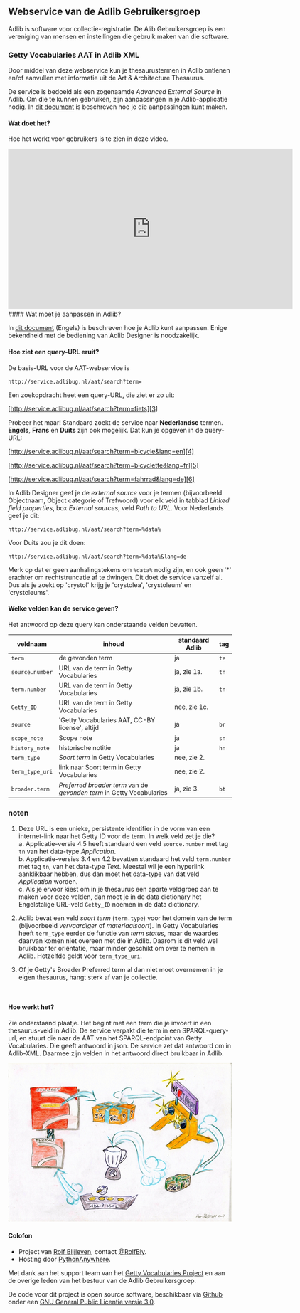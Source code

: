 ## Webservice van de Adlib Gebruikersgroep  

Adlib is software voor collectie-registratie. De Alib Gebruikersgroep is een vereniging van mensen en instellingen die gebruik maken van die software.  

### Getty Vocabularies AAT in Adlib XML  

Door middel van deze webservice kun je thesaurustermen in Adlib ontlenen en/of aanvullen met informatie uit de Art & Architecture Thesaurus.  

De service is bedoeld als een zogenaamde _Advanced External Source_ in Adlib. Om die te kunnen gebruiken, zijn aanpassingen in je Adlib-applicatie nodig. In [dit document][1] is beschreven hoe je die aanpassingen kunt maken.  

#### Wat doet het?  

Hoe het werkt voor gebruikers is te zien in deze video. 
<iframe src="https://player.vimeo.com/video/314264717" width="640" height="360" frameborder="0" webkitallowfullscreen mozallowfullscreen allowfullscreen></iframe>
#### Wat moet je aanpassen in Adlib?  

In [dit document][1] (Engels) is beschreven hoe je Adlib kunt aanpassen. Enige bekendheid met de bediening van Adlib Designer is noodzakelijk.  

#### Hoe ziet een query-URL eruit?  

De basis-URL voor de AAT-webservice is  

    http://service.adlibug.nl/aat/search?term=  

Een zoekopdracht heet een query-URL, die ziet er zo uit:  

[http://service.adlibug.nl/aat/search?term=fiets][3]  

Probeer het maar! Standaard zoekt de service naar **Nederlandse** termen. **Engels**, **Frans** en **Duits** zijn ook mogelijk. Dat kun je opgeven in de query-URL:  

[http://service.adlibug.nl/aat/search?term=bicycle&lang=en][4]  
    
[http://service.adlibug.nl/aat/search?term=bicyclette&lang=fr][5]  
    
[http://service.adlibug.nl/aat/search?term=fahrrad&lang=de][6]  

In Adlib Designer geef je de _external source_ voor je termen (bijvoorbeeld Objectnaam, Object categorie of Trefwoord) voor elk veld in tabblad _Linked field properties_, box _External sources_, veld  _Path to URL_. Voor Nederlands geef je dit:  

    http://service.adlibug.nl/aat/search?term=%data%  
    
Voor Duits zou je dit doen:  

    http://service.adlibug.nl/aat/search?term=%data%&lang=de  
    
Merk op dat er geen aanhalingstekens om `%data%` nodig zijn, en ook geen '*' erachter om rechtstruncatie af te dwingen. Dit doet de service vanzelf al. Dus als je zoekt op 'crystol' krijg je 'crystolea', 'crystoleum' en 'crystoleums'.  

#### Welke velden kan de service geven?  
    
Het antwoord op deze query kan onderstaande velden bevatten.  

|veldnaam       |inhoud|standaard Adlib|tag|
|---------------|------|---------------|---|
|`term`         |de gevonden term|ja|`te`|
|`source.number`|URL van de term in Getty Vocabularies|ja, zie 1a. |`tn`|
|`term.number`  |URL van de term in Getty Vocabularies|ja, zie 1b. |`tn`|
|`Getty_ID`     |URL van de term in Getty Vocabularies|nee, zie 1c. ||
|`source`       |'Getty Vocabularies AAT, CC-BY license', altijd|ja|`br`|
|`scope_note`   |Scope note|ja|`sn`|
|`history_note` |historische notitie|ja|`hn`|
|`term_type`    |_Soort term_ in Getty Vocabularies|nee, zie 2.||
|`term_type_uri`|link naar Soort term in Getty Vocabularies|nee, zie 2.||
|`broader.term` |_Preferred broader term_ van de _gevonden term_ in Getty Vocabularies|ja, zie 3.|`bt`|


### noten  
1. Deze URL is een unieke, persistente identifier in de vorm van een internet-link naar het Getty ID voor de term. In welk veld zet je die?  
   a. Applicatie-versie 4.5 heeft standaard een veld `source.number` met tag `tn` van het data-type _Application_.  
   b. Applicatie-versies 3.4 en 4.2 bevatten standaard het veld `term.number` met tag `tn`, van het data-type _Text_. Meestal wil je een hyperlink aanklikbaar hebben, dus dan moet het data-type van dat veld _Application_ worden.  
   c. Als je ervoor kiest om in je thesaurus een aparte veldgroep aan te maken voor deze velden, dan moet je in de data dictionary het Engelstalige URL-veld `Getty_ID` noemen in de data dictionary.  
   
2. Adlib bevat een veld _soort term_ (`term.type`) voor het domein van de term (bijvoorbeeld _vervaardiger_ of _materiaalsoort_). In Getty Vocabularies heeft `term_type` eerder de functie van _term status_, maar de waardes daarvan komen niet overeen met die in Adlib. Daarom is dit veld wel bruikbaar ter oriëntatie, maar minder geschikt om over te nemen in Adlib. Hetzelfde geldt voor `term_type_uri`.  

3. Of je Getty's Broader Preferred term al dan niet moet overnemen in je eigen thesaurus, hangt sterk af van je collectie.  

<br>  

#### Hoe werkt het?  

Zie onderstaand plaatje. Het begint met een term die je invoert in een thesaurus-veld in Adlib. De service verpakt die term in een SPARQL-query-url, en stuurt die naar de AAT van het SPARQL-endpoint van Getty Vocabularies. Die geeft antwoord in json. De service zet dat antwoord om in Adlib-XML. Daarmee zijn velden in het antwoord direct bruikbaar in Adlib.  

![Hoe werkt de service][7]  

[1]: /static/Advanced_external_source_v_service.adlibug.nl.pdf
[3]: http://service.adlibug.nl/aat/search?term=fiets  
[4]: http://service.adlibug.nl/aat/search?term=bicycle&lang=en  
[5]: http://service.adlibug.nl/aat/search?term=bicyclette&lang=fr  
[6]: http://service.adlibug.nl/aat/search?term=fahrrad&lang=de  
[7]: /static/gvp2ax2.jpg  "Interface tussen Getty Vocabularies en Adlib. Van linksboven met de klok mee: een term ingevoerd in een gevalideerd veld wordt verpakt in een query die naar het SPARQL-endpoint van Getty Vocabularies gaat. Het antwoord in json wordt verwerkt tot Adlib XML en is daarmee direct beschikbaar in de thesaurus."  

#### Colofon

- Project van [Rolf Blijleven][8], contact [@RolfBly][9]. 
- Hosting door [PythonAnywhere][10].

Met dank aan het support team van het [Getty Vocabularies Project][13] en aan de overige leden van het bestuur van de Adlib Gebruikersgroep. 

De code voor dit project is open source software, beschikbaar via [Github][11] onder een [GNU General Public Licentie versie 3.0][12]. 

<br>
<br>

[8]: http://www.rolfblijleven.nl
[9]: https://twitter.com/RolfBly
[10]: https://www.pythonanywhere.com
[11]: https://github.com/RolfBly/gv2ax
[12]: https://choosealicense.com/licenses/gpl-3.0/
[13]: https://groups.google.com/forum/#!forum/gettyvocablod
